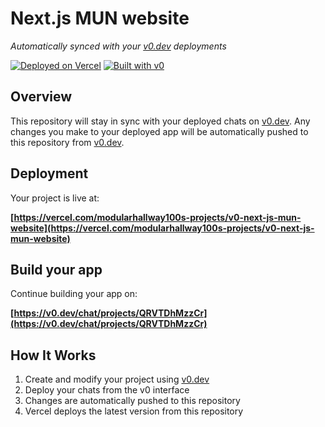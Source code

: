 # Next.js MUN website

*Automatically synced with your [v0.dev](https://v0.dev) deployments*

[![Deployed on Vercel](https://img.shields.io/badge/Deployed%20on-Vercel-black?style=for-the-badge&logo=vercel)](https://vercel.com/modularhallway100s-projects/v0-next-js-mun-website)
[![Built with v0](https://img.shields.io/badge/Built%20with-v0.dev-black?style=for-the-badge)](https://v0.dev/chat/projects/QRVTDhMzzCr)

## Overview

This repository will stay in sync with your deployed chats on [v0.dev](https://v0.dev).
Any changes you make to your deployed app will be automatically pushed to this repository from [v0.dev](https://v0.dev).

## Deployment

Your project is live at:

**[https://vercel.com/modularhallway100s-projects/v0-next-js-mun-website](https://vercel.com/modularhallway100s-projects/v0-next-js-mun-website)**

## Build your app

Continue building your app on:

**[https://v0.dev/chat/projects/QRVTDhMzzCr](https://v0.dev/chat/projects/QRVTDhMzzCr)**

## How It Works

1. Create and modify your project using [v0.dev](https://v0.dev)
2. Deploy your chats from the v0 interface
3. Changes are automatically pushed to this repository
4. Vercel deploys the latest version from this repository
